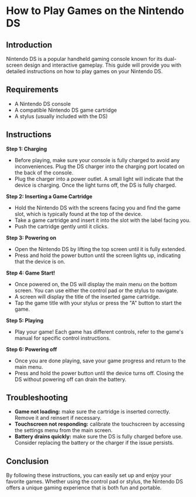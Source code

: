 # How to Play Games on the Nintendo DS

## Introduction

Nintendo DS is a popular handheld gaming console known for its dual-screen design and interactive gameplay. This guide will provide you with detailed instructions on how to play games on your Nintendo DS.

## Requirements

- A Nintendo DS console
- A compatible Nintendo DS game cartridge
- A stylus (usually included with the DS)

## Instructions

**Step 1: Charging**

- Before playing, make sure your console is fully charged to avoid any inconveniences. Plug the DS charger into the charging port located on the back of the console.
- Plug the charger into a power outlet. A small light will indicate that the device is charging. Once the light turns off, the DS is fully charged.

**Step 2: Inserting a Game Cartridge**

- Hold the Nintendo DS with the screens facing you and find the game slot, which is typically found at the top of the device.
- Take a game cartridge and insert it into the slot with the label facing you.
- Push the cartridge gently until it clicks.

**Step 3: Powering on**

- Open the Nintendo DS by lifting the top screen until it is fully extended.
- Press and hold the power button until the screen lights up, indicating that the device is on.

**Step 4: Game Start!**

- Once powered on, the DS will display the main menu on the bottom screen. You can use either the control pad or the stylus to navigate.
- A screen will display the title of the inserted game cartridge.
- Tap the game title with your stylus or press the "A" button to start the game.

**Step 5: Playing**

- Play your game! Each game has different controls, refer to the game's manual for specific control instructions.

**Step 6: Powering off**

- Once you are done playing, save your game progress and return to the main menu.
- Press and hold the power button until the device turns off. Closing the DS without powering off can drain the battery.

## Troubleshooting

- **Game not loading:** make sure the cartridge is inserted correctly. Remove it and reinsert if necessary.
- **Touchscreen not responding:** calibrate the touchscreen by accessing the settings menu from the main screen.
- **Battery drains quickly:** make sure the DS is fully charged before use. Consider replacing the battery or the charger if the issue persists.

## Conclusion

By following these instructions, you can easily set up and enjoy your favorite games. Whether using the control pad or stylus, the Nintendo DS offers a unique gaming experience that is both fun and portable.

